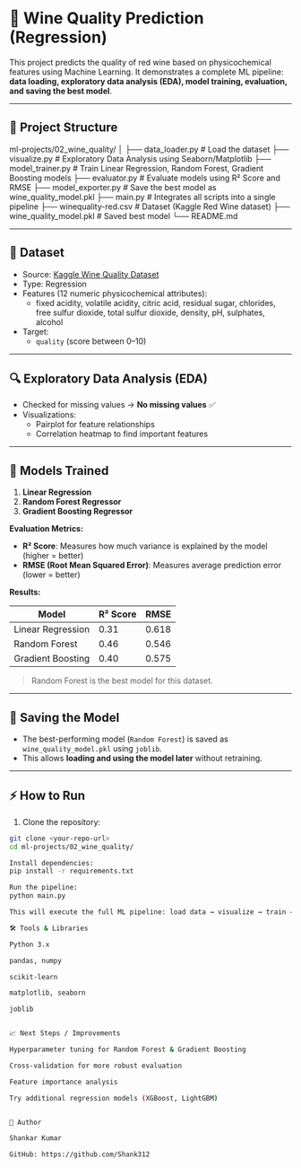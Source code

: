 # 🍷 Wine Quality Prediction (Regression)

This project predicts the quality of red wine based on physicochemical features using Machine Learning. It demonstrates a complete ML pipeline: **data loading, exploratory data analysis (EDA), model training, evaluation, and saving the best model**.

---

## 📂 Project Structure

ml-projects/02_wine_quality/
│
├── data_loader.py # Load the dataset
├── visualize.py # Exploratory Data Analysis using Seaborn/Matplotlib
├── model_trainer.py # Train Linear Regression, Random Forest, Gradient Boosting models
├── evaluator.py # Evaluate models using R² Score and RMSE
├── model_exporter.py # Save the best model as wine_quality_model.pkl
├── main.py # Integrates all scripts into a single pipeline
├── winequality-red.csv # Dataset (Kaggle Red Wine dataset)
├── wine_quality_model.pkl # Saved best model
└── README.md


---

## 📝 Dataset

- Source: [Kaggle Wine Quality Dataset](https://www.kaggle.com/datasets/uciml/red-wine-quality-cortez-et-al-2009)  
- Type: Regression  
- Features (12 numeric physicochemical attributes):
  - fixed acidity, volatile acidity, citric acid, residual sugar, chlorides, free sulfur dioxide, total sulfur dioxide, density, pH, sulphates, alcohol
- Target:
  - `quality` (score between 0–10)

---

## 🔍 Exploratory Data Analysis (EDA)

- Checked for missing values → **No missing values** ✅  
- Visualizations:
  - Pairplot for feature relationships  
  - Correlation heatmap to find important features  

---

## 🤖 Models Trained

1. **Linear Regression**  
2. **Random Forest Regressor**  
3. **Gradient Boosting Regressor**

**Evaluation Metrics:**
- **R² Score**: Measures how much variance is explained by the model (higher = better)  
- **RMSE (Root Mean Squared Error)**: Measures average prediction error (lower = better)

**Results:**

| Model                  | R² Score | RMSE  |
|------------------------|----------|-------|
| Linear Regression      | 0.31     | 0.618 |
| Random Forest          | 0.46     | 0.546 |
| Gradient Boosting      | 0.40     | 0.575 |

> Random Forest is the best model for this dataset.

---

## 💾 Saving the Model

- The best-performing model (`Random Forest`) is saved as `wine_quality_model.pkl` using `joblib`.  
- This allows **loading and using the model later** without retraining.

---

## ⚡ How to Run

1. Clone the repository:
```bash
git clone <your-repo-url>
cd ml-projects/02_wine_quality/

Install dependencies:
pip install -r requirements.txt

Run the pipeline:
python main.py

This will execute the full ML pipeline: load data → visualize → train → evaluate → save best model.

🛠 Tools & Libraries

Python 3.x

pandas, numpy

scikit-learn

matplotlib, seaborn

joblib


📈 Next Steps / Improvements

Hyperparameter tuning for Random Forest & Gradient Boosting

Cross-validation for more robust evaluation

Feature importance analysis

Try additional regression models (XGBoost, LightGBM)


📌 Author

Shankar Kumar

GitHub: https://github.com/Shank312


